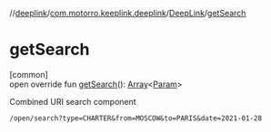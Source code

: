 //[deeplink](../../../index.md)/[com.motorro.keeplink.deeplink](../index.md)/[DeepLink](index.md)/[getSearch](get-search.md)

# getSearch

[common]\
open override fun [getSearch](get-search.md)(): [Array](https://kotlinlang.org/api/latest/jvm/stdlib/kotlin/-array/index.html)&lt;[Param](../../../../uri/uri/com.motorro.keeplink.uri.data/-param/index.md)&gt;

Combined URI search component

`/open/search?type=CHARTER&from=MOSCOW&to=PARIS&date=2021-01-28`

